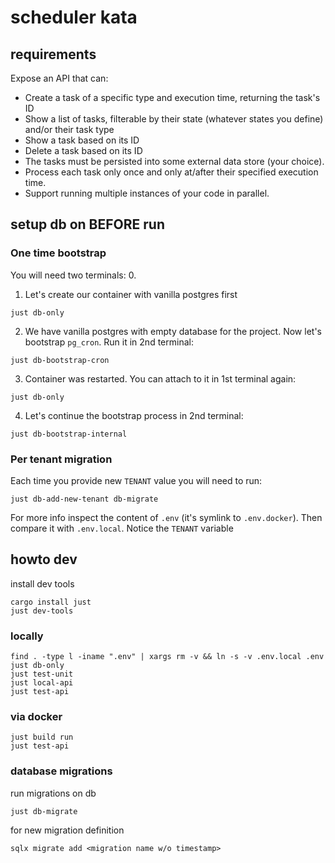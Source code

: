 # scheduler kata

## requirements

Expose an API that can:
* Create a task of a specific type and execution time, returning the task's ID
* Show a list of tasks, filterable by their state (whatever states you define) and/or their task type
* Show a task based on its ID
* Delete a task based on its ID
* The tasks must be persisted into some external data store (your choice).
* Process each task only once and only at/after their specified execution time.
* Support running multiple instances of your code in parallel.

## setup db on BEFORE run

### One time bootstrap

You will need two terminals:
0. 

1. Let's create our container with vanilla postgres first
```console
just db-only
```

2. We have vanilla postgres with empty database for the project. Now let's
   bootstrap `pg_cron`. Run it in 2nd terminal:
```console
just db-bootstrap-cron
```

3. Container was restarted. You can attach to it in 1st terminal again:
```console
just db-only
```

4. Let's continue the bootstrap process in 2nd terminal:
```console
just db-bootstrap-internal
```

### Per tenant migration

Each time you provide new `TENANT` value you will need to run:
```console
just db-add-new-tenant db-migrate
```
For more info inspect the content of `.env` (it's symlink to `.env.docker`).
Then compare it with `.env.local`. Notice the `TENANT` variable


## howto dev

install dev tools

```console
cargo install just
just dev-tools
```

### locally

```console
find . -type l -iname ".env" | xargs rm -v && ln -s -v .env.local .env
just db-only
just test-unit
just local-api
just test-api
```

### via docker

```console
just build run
just test-api
```

### database migrations

run migrations on db
```console
just db-migrate
```

for new migration definition
```console
sqlx migrate add <migration name w/o timestamp>
```
